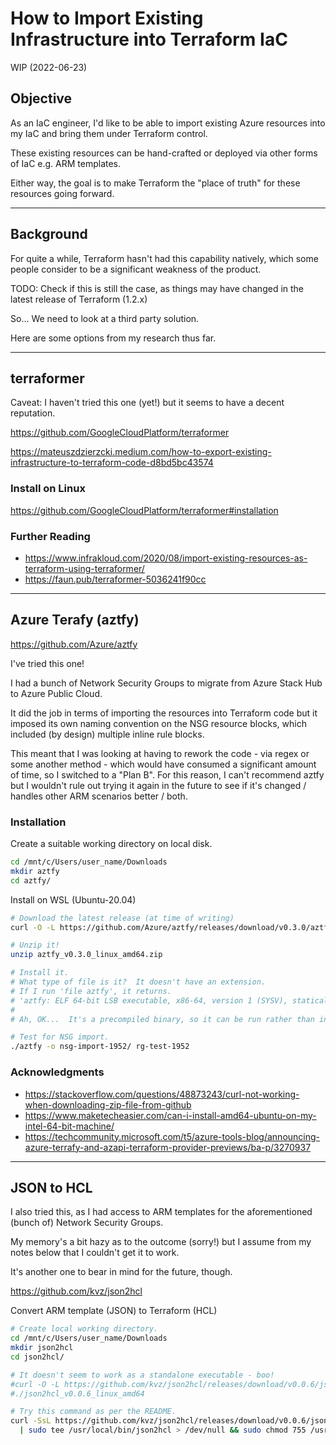 # How to Import Existing Infrastructure into Terraform IaC

WIP (2022-06-23)

## Objective

As an IaC engineer, I'd like to be able to import existing Azure resources into my IaC and bring them under Terraform control.

These existing resources can be hand-crafted or deployed via other forms of IaC e.g. ARM templates.

Either way, the goal is to make Terraform the "place of truth" for these resources going forward.

----

## Background

For quite a while, Terraform hasn't had this capability natively, which some people consider to be a significant weakness of the product.

TODO: Check if this is still the case, as things may have changed in the latest release of Terraform (1.2.x)

So...  We need to look at a third party solution.

Here are some options from my research thus far.

----

## terraformer

Caveat: I haven't tried this one (yet!) but it seems to have a decent reputation.

<https://github.com/GoogleCloudPlatform/terraformer>

<https://mateuszdzierzcki.medium.com/how-to-export-existing-infrastructure-to-terraform-code-d8bd5bc43574>

### Install on Linux

<https://github.com/GoogleCloudPlatform/terraformer#installation>

### Further Reading

- <https://www.infrakloud.com/2020/08/import-existing-resources-as-terraform-using-terraformer/>
- <https://faun.pub/terraformer-5036241f90cc>

----

## Azure Terafy (aztfy)

<https://github.com/Azure/aztfy>

I've tried this one!  

I had a bunch of Network Security Groups to migrate from Azure Stack Hub to Azure Public Cloud.  

It did the job in terms of importing the resources into Terraform code but it imposed its own naming convention on the NSG resource blocks, which included (by design) multiple inline rule blocks.  

This meant that I was looking at having to rework the code - via regex or some another method - which would have consumed a significant amount of time, so I switched to a "Plan B".  For this reason, I can't recommend aztfy but I wouldn't rule out trying it again in the future to see if it's changed / handles other ARM scenarios better / both.

### Installation

Create a suitable working directory on local disk.

```bash
cd /mnt/c/Users/user_name/Downloads
mkdir aztfy
cd aztfy/
```

Install on WSL (Ubuntu-20.04)

```bash
# Download the latest release (at time of writing)
curl -O -L https://github.com/Azure/aztfy/releases/download/v0.3.0/aztfy_v0.3.0_linux_amd64.zip

# Unzip it!
unzip aztfy_v0.3.0_linux_amd64.zip

# Install it.
# What type of file is it?  It doesn't have an extension.
# If I run 'file aztfy', it returns.
# 'aztfy: ELF 64-bit LSB executable, x86-64, version 1 (SYSV), statically linked, Go BuildID=e6kBoY10pVAHbFlMotuR/aR2MkBO0CjFUa2OzwfTC/ft6L1NG2UrYttEp0_9M1/JHr2nOPcf1h_2kbyxPdY, stripped'
#
# Ah, OK...  It's a precompiled binary, so it can be run rather than installed.

# Test for NSG import.
./aztfy -o nsg-import-1952/ rg-test-1952
```

### Acknowledgments

- <https://stackoverflow.com/questions/48873243/curl-not-working-when-downloading-zip-file-from-github>
- <https://www.maketecheasier.com/can-i-install-amd64-ubuntu-on-my-intel-64-bit-machine/>
- <https://techcommunity.microsoft.com/t5/azure-tools-blog/announcing-azure-terrafy-and-azapi-terraform-provider-previews/ba-p/3270937>

----

## JSON to HCL

I also tried this, as I had access to ARM templates for the aforementioned (bunch of) Network Security Groups.

My memory's a bit hazy as to the outcome (sorry!) but I assume from my notes below that I couldn't get it to work.

It's another one to bear in mind for the future, though.

<https://github.com/kvz/json2hcl>

Convert ARM template (JSON) to Terraform (HCL)

```bash
# Create local working directory.
cd /mnt/c/Users/user_name/Downloads
mkdir json2hcl
cd json2hcl/

# It doesn't seem to work as a standalone executable - boo!
#curl -O -L https://github.com/kvz/json2hcl/releases/download/v0.0.6/json2hcl_v0.0.6_linux_amd64
#./json2hcl_v0.0.6_linux_amd64

# Try this command as per the README.
curl -SsL https://github.com/kvz/json2hcl/releases/download/v0.0.6/json2hcl_v0.0.6_linux_amd64 \
  | sudo tee /usr/local/bin/json2hcl > /dev/null && sudo chmod 755 /usr/local/bin/json2hcl && json2hcl -version
```
